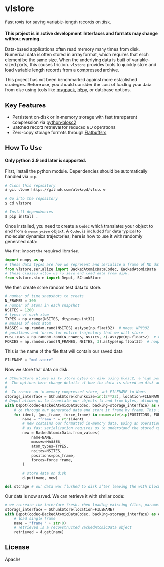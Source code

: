 # vlstore

Fast tools for saving variable-length records on disk.

#### This project is in active development. Interfaces and formats may change without warning.

Data-based applications often read memory many times from disk. Numerical data is often stored in array format, which requires that each element be the same size. When the underlying data is built of variable-sized parts, this causes friction. `vlstore` provides tools to quickly store and load variable length records from a compressed archive.

This project has not been benchmarked against more established strategies. Before use, you should consider the cost of loading your data from disc using tools like [msgpack](https://github.com/msgpack/msgpack), [h5py](https://github.com/h5py/h5py), or database options.

## Key Features

* Persistent on-disk or in-memory storage with fast transparent compression via [python-blosc2](https://github.com/Blosc/python-blosc2)
* Batched record retrieval for reduced I/O operations
* Zero-copy storage formats through [Flatbuffers](https://github.com/google/flatbuffers)

## How To Use

#### Only python 3.9 and later is supported.

First, install the python module. Dependencies should be automatically handled via `pip`.

```bash
# Clone this repository
$ git clone https://github.com/alekepd/vlstore

# Go into the repository
$ cd vlstore

# Install dependencies
$ pip install .
```

Once installed, you need to create a `Codec` which translates your object to and from a `memoryview` object.
A `Codec` is included for data typical to molecular dynamics trajectories; here is how to use it with randomly generated data:

We first import the required libraries.
```python
import numpy as np
# these data types are how we represent and serialize a frame of MD data.
from vlstore.serialize import BackedAtomicDataCodec, BackedAtomicData
# these classes allow us to save and load data from disk.
from vlstore.store import Depot, SChunkStore
```

We then create some random test data to store.

```python
# number of time snapshots to create
N_FRAMES = 300
# number of atoms in each snapshot
NSITES = 1200
# types of each atom
TYPES = np.arange(NSITES, dtype=np.int32)
# masses of each atom
MASSES = np.random.rand(NSITES).astype(np.float32)  # noqa: NPY002
# positions and forces for entire trajectory that we will store
POSITIONS = np.random.rand(N_FRAMES, NSITES, 3).astype(np.float32)  # noqa: NPY002
FORCES = np.random.rand(N_FRAMES, NSITES, 3).astype(np.float32)  # noqa: NPY002
```

This is the name of the file that will contain our saved data.

```python
FILENAME = "mol.store"
```


Now we store that data on disk.

```python
# SChunkStore allows us to store bytes on disk using blosc2, a high performance i/o library.
#  The options here change details of how the data is stored on disk and change performance.
#
#  To create an in-memory compressed store, set FILENAME to None.
storage_interface = SChunkStore(chunksize=int(2**22), location=FILENAME, start_aligned=False)
# Depot allows us to translate our objects to and from bytes, allowing us to store them in the storage_interface.
with Depot(codec=BackedAtomicDataCodec, backing=storage_interface) as d:
    # go through our generated data and store it frame by frame. This is currently the slowest part of the library.
    for ident, (pos_frame, force_frame) in enumerate(zip(POSITIONS, FORCES)):
        name = "frame_" + str(ident)
        # new contains our formatted in-memory data. Doing an operation like this is often required,
        # as fast serialization requires us to understand the stored types in a fundamental way.
        new = BackedAtomicData.from_values(
            name=NAME,
            masses=MASSES,
            atom_types=TYPES,
            nsites=NSITES,
            positions=pos_frame,
            forces=force_frame,
        )

        # store data on disk
        d.put(name, new)

del storage # our data was flushed to disk after leaving the with block
```

Our data is now saved. We can retrieve it with similar code:

```python
# we recreate the interface fresh. When loading existing files, parameters are not needed.
storage_interface = SChunkStore(location=FILENAME)
with Depot(codec=BackedAtomicDataCodec, backing=storage_interface) as d:
    # load single frame
    name = "frame_" + str(0)
    # retrieved is a reconstructed BackedAtomicData object
    retrieved = d.get(name)
```


## License

Apache
